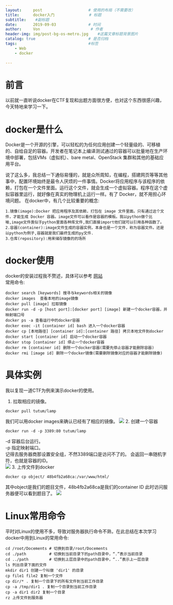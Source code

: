 ```yaml
---
layout:     post                    # 使用的布局（不需要改）
title:      docker入门               # 标题 
subtitle:    #副标题
date:       2019-09-03              # 时间
author:     Von                      # 作者
header-img: img/post-bg-os-metro.jpg    #这篇文章标题背景图片
catalog: true                       # 是否归档
tags:                               #标签
    - Web
    - docker
    
---
```


# 前言
以前就一直听说docker在CTF复现和出题方面很方便，也对这个东西很感兴趣，今天特地来学习一下。

# docker是什么
Docker是一个开源的引擎，可以轻松的为任何应用创建一个轻量级的、可移植的、自给自足的容器。开发者在笔记本上编译测试通过的容器可以批量地在生产环境中部署，包括VMs（虚拟机）、bare metal、OpenStack 集群和其他的基础应用平台。  

说了这么多，我总结一下通俗易懂的，就是众所周知，在编程，搭建网页等等其他事中，配置环境始终是最令人厌烦的一件事情。Docker将应用程序与该程序的依赖，打包在一个文件里面。运行这个文件，就会生成一个虚拟容器。程序在这个虚拟容器里运行，就好像在真实的物理机上运行一样。有了 Docker，就不用担心环境问题。
在docker中，有几个比较重要的概念:  
```
1.镜像(image):Docker 把应用程序及其依赖，打包在 image 文件里面。只有通过这个文件，才能生成 Docker 容器。image文件可以看作是容器的模板。我以python做个比喻,image文件类似于python里面各种库文件,我们直接import他们就可以引用各种函数了。
2.容器(container):image文件生成的容器实例，本身也是一个文件，称为容器文件。还是以python为例子,容器就是我们最终生成的py文件.
3.仓库(repository):用来储存镜像的的场所
```

# docker使用
docker的安装过程我不赘述，具体可以参考   [网站](https://www.runoob.com/docker/ubuntu-docker-install.html)  
常用命令:
```
docker search [keywords] 搜寻与keywords相关的镜像
docker images  查看本地的image镜像
docker pull [image] 拉取镜像
docker run -d -p [host port]:[docker port] [image] 新建一个docker容器，并映射端口号
docker ps -a 查看运行中的docker容器
docker exec -it [container id] bash 进入一个docker容器
docker cp [本地路径] [container id]:[container 路径] 拷贝本地文件到docker
docker start [container id] 启动一个docker容器
docker stop [container id] 停止一个docker容器
docker rm [container id] 删除一个docker容器(需要先停止容器才能删除容器)
docker rmi [image id] 删除一个docker镜像(需要删除镜像对应的容器才能删除镜像)
```

# 具体实例
我以复现一道CTF为例来演示docker的使用。
1. 拉取相应的镜像。
```
docker pull tutum/lamp
```
我们可以用docker images来确认已经有了相应的镜像。
![](http://VonLYC.github.io/img/blog10-1.png)
2. 创建一个容器  
```
docker run -d -p 3389:80 tutum/lamp
```
-d	容器后台运行。  
-p	指定映射端口。  
记得去服务器商那设置安全组，不然3389端口是访问不了的。
会返回一串随机字符，也就是容器的ID。  
![](http://VonLYC.github.io/img/blog10-2.png)
3. 上传文件到docker
```
docker cp object/ 48b4fb2a68ca:/var/www/html/
```
其中object是我们的题目文件，48b4fb2a68ca是我们的container ID
此时访问服务器便可以看到题目了。
![](http://VonLYC.github.io/img/blog10-3.png)

# Linux常用命令
平时对Linux的使用不多，导致对服务器执行命令不熟，在此总结在本次学习docker中用到Linux的常用命令:
```
cd /root/Docements # 切换到目录/root/Docements  
cd ./path          # 切换到当前目录下的path目录中，“.”表示当前目录    
cd ../path         # 切换到上层目录中的path目录中，“..”表示上一层目录
ls 列出目录下面的文件
mkdir dir1 创建一个叫做 'dir1' 的目录
cp file1 file2 复制一个文件 
cp dir/* . 复制一个目录下的所有文件到当前工作目录 
cp -a /tmp/dir1 . 复制一个目录到当前工作目录 
cp -a dir1 dir2 复制一个目录 
rz 上传文件到服务器
```
